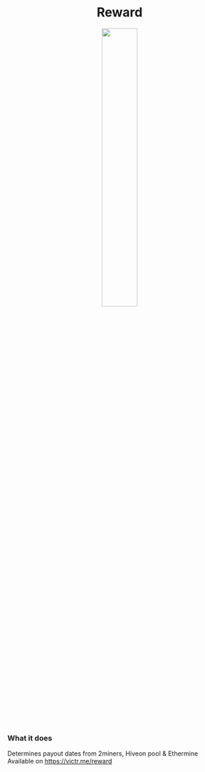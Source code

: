 <h1 align="center">Reward</h1>
<p align="center">
  <img src="/src/icons/preview.jpg" width=40% height=40% align="center"/>
</p>

### What it does

Determines payout dates from 2miners, Hiveon pool & Ethermine  
Available on https://victr.me/reward
